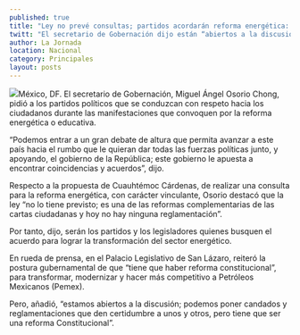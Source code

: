 ```yaml
---
published: true
title: "Ley no prevé consultas; partidos acordarán reforma energética: Osorio Chong a Cárdenas"
twitt: "El secretario de Gobernación dijo están “abiertos a la discusión; podemos poner candados y reglamentaciones que den certidumbre a unos y otros, pero tiene que ser una reforma Constitucional”"
author: La Jornada
location: Nacional
category: Principales
layout: posts
---
```


![](http://i.imgur.com/449Znw1m.jpg)México, DF. El secretario de Gobernación, Miguel Ángel Osorio Chong, pidió a los partidos políticos que se conduzcan con respeto hacia los ciudadanos durante las manifestaciones que convoquen por la reforma energética o educativa.

“Podemos entrar a un gran debate de altura que permita avanzar a este país hacia el rumbo que le quieran dar todas las fuerzas políticas junto, y apoyando, el gobierno de la República; este gobierno le apuesta a encontrar coincidencias y acuerdos”, dijo.

Respecto a la propuesta de Cuauhtémoc Cárdenas, de realizar una consulta para la reforma energética, con carácter vinculante, Osorio destacó que la ley “no lo tiene previsto; es una de las reformas complementarias de las cartas ciudadanas y hoy no hay ninguna reglamentación”.

Por tanto, dijo, serán los partidos y los legisladores quienes busquen el acuerdo para lograr la transformación del sector energético.

En rueda de prensa, en el Palacio Legislativo de San Lázaro, reiteró la postura gubernamental de que “tiene que haber reforma constitucional”, para transformar, modernizar y hacer más competitivo a Petróleos Mexicanos (Pemex).

Pero, añadió, “estamos abiertos a la discusión; podemos poner candados y reglamentaciones que den certidumbre a unos y otros, pero tiene que ser una reforma Constitucional”.
